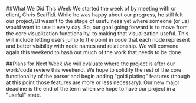 ##What We Did This Week
We started the week of by meeting with or client, Chris Scaffidi. While he was happy about our progress, he still felt our project/UI wasn't to the stage of usefulness yet where someone (or us) would want to use it every day. So, our goal going forward is to move from the core visualization functionality, to making that visualization useful. This will include letting users jump to the point in code that each node represent and better visibility with node names and relationship. We will convene again this weekend to hash out much of the work that needs to be done.

##Plans for Next Week
We will evaluate where the project is after our work/code review this weekend. We hope to solidify the rest of the core functionality of the parser and begin adding "gold plating" features (though at this point those features are more or less necessary). Our new major deadline is the end of the term when we hope to have our project in a "useful" state.